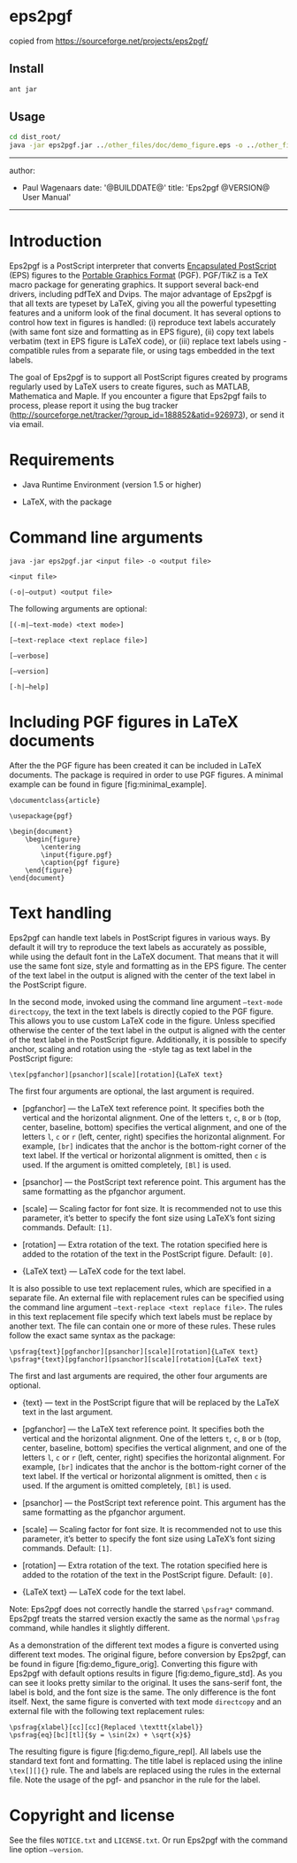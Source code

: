 # eps2pgf
copied from https://sourceforge.net/projects/eps2pgf/
## Install 
```bat
ant jar
```
## Usage
```bat
cd dist_root/
java -jar eps2pgf.jar ../other_files/doc/demo_figure.eps -o ../other_files/doc/demo_figure.tex
```
---
author:
- Paul Wagenaars
date: '@BUILDDATE@'
title: 'Eps2pgf @VERSION@ User Manual'
---

Introduction
============

Eps2pgf is a PostScript interpreter that converts [Encapsulated
PostScript](http://en.wikipedia.org/wiki/Encapsulated_PostScript) (EPS)
figures to the [Portable Graphics
Format](http://sourceforge.net/projects/pgf/) (PGF). PGF/TikZ is a TeX
macro package for generating graphics. It support several back-end
drivers, including pdfTeX and Dvips. The major advantage of Eps2pgf is
that all texts are typeset by LaTeX, giving you all the powerful
typesetting features and a uniform look of the final document. It has
several options to control how text in figures is handled: (i) reproduce
text labels accurately (with same font size and formatting as in EPS
figure), (ii) copy text labels verbatim (text in EPS figure is LaTeX
code), or (iii) replace text labels using
[](http://www.ctan.org/tex-archive/help/Catalogue/entries/psfrag.html)-compatible
rules from a separate file, or using tags embedded in the text labels.

The goal of Eps2pgf is to support all PostScript figures created by
programs regularly used by LaTeX users to create figures, such as
MATLAB, Mathematica and Maple. If you encounter a figure that Eps2pgf
fails to process, please report it using the bug tracker
(<http://sourceforge.net/tracker/?group_id=188852&atid=926973>), or send
it via email.

Requirements
============

-   Java Runtime Environment (version 1.5 or higher)

-   LaTeX, with the package

Command line arguments
======================

`java -jar eps2pgf.jar <input file> -o <output file>`

`<input file>`

`(-o|–output) <output file>`

The following arguments are optional:

`[(-m|–text-mode) <text mode>]`

`[–text-replace <text replace file>]`

`[–verbose]`

`[–version]`

`[-h|–help]`

Including PGF figures in LaTeX documents
========================================

After the the PGF figure has been created it can be included in LaTeX
documents. The package is required in order to use PGF figures. A
minimal example can be found in figure \[fig:minimal\_example\].

    \documentclass{article}

    \usepackage{pgf}

    \begin{document}
        \begin{figure}
            \centering
            \input{figure.pgf}
            \caption{pgf figure}
        \end{figure}
    \end{document}
            

Text handling
=============

Eps2pgf can handle text labels in PostScript figures in various ways. By
default it will try to reproduce the text labels as accurately as
possible, while using the default font in the LaTeX document. That means
that it will use the same font size, style and formatting as in the EPS
figure. The center of the text label in the output is aligned with the
center of the text label in the PostScript figure.

In the second mode, invoked using the command line argument
`–text-mode directcopy`, the text in the text labels is directly copied
to the PGF figure. This allows you to use custom LaTeX code in the
figure. Unless specified otherwise the center of the text label in the
output is aligned with the center of the text label in the PostScript
figure. Additionally, it is possible to specify anchor, scaling and
rotation using the -style tag as text label in the PostScript figure:

    \tex[pgfanchor][psanchor][scale][rotation]{LaTeX text}
        

The first four arguments are optional, the last argument is required.

-   $[$pgfanchor$]$ — the LaTeX text reference point. It specifies both
    the vertical and the horizontal alignment. One of the letters `t`,
    `c`, `B` or `b` (top, center, baseline, bottom) specifies the
    vertical alignment, and one of the letters `l`, `c` or `r` (left,
    center, right) specifies the horizontal alignment. For example,
    `[br]` indicates that the anchor is the bottom-right corner of the
    text label. If the vertical or horizontal alignment is omitted, then
    `c` is used. If the argument is omitted completely, `[Bl]` is used.

-   $[$psanchor$]$ — the PostScript text reference point. This argument
    has the same formatting as the pfganchor argument.

-   $[$scale$]$ — Scaling factor for font size. It is recommended not to
    use this parameter, it’s better to specify the font size using
    LaTeX’s font sizing commands. Default: `[1]`.

-   $[$rotation$]$ — Extra rotation of the text. The rotation specified
    here is added to the rotation of the text in the PostScript figure.
    Default: `[0]`.

-   $\{$LaTeX text$\}$ — LaTeX code for the text label.

It is also possible to use text replacement rules, which are specified
in a separate file. An external file with replacement rules can be
specified using the command line argument
`–text-replace <text replace file>`. The rules in this text replacement
file specify which text labels must be replace by another text. The file
can contain one or more of these rules. These rules follow the exact
same syntax as the package:

    \psfrag{text}[pgfanchor][psanchor][scale][rotation]{LaTeX text}
    \psfrag*{text}[pgfanchor][psanchor][scale][rotation]{LaTeX text}
        

The first and last arguments are required, the other four arguments are
optional.

-   $\{$text$\}$ — text in the PostScript figure that will be replaced
    by the LaTeX text in the last argument.

-   $[$pgfanchor$]$ — the LaTeX text reference point. It specifies both
    the vertical and the horizontal alignment. One of the letters `t`,
    `c`, `B` or `b` (top, center, baseline, bottom) specifies the
    vertical alignment, and one of the letters `l`, `c` or `r` (left,
    center, right) specifies the horizontal alignment. For example,
    `[br]` indicates that the anchor is the bottom-right corner of the
    text label. If the vertical or horizontal alignment is omitted, then
    `c` is used. If the argument is omitted completely, `[Bl]` is used.

-   $[$psanchor$]$ — the PostScript text reference point. This argument
    has the same formatting as the pfganchor argument.

-   $[$scale$]$ — Scaling factor for font size. It is recommended not to
    use this parameter, it’s better to specify the font size using
    LaTeX’s font sizing commands. Default: `[1]`.

-   $[$rotation$]$ — Extra rotation of the text. The rotation specified
    here is added to the rotation of the text in the PostScript figure.
    Default: `[0]`.

-   $\{$LaTeX text$\}$ — LaTeX code for the text label.

Note: Eps2pgf does not correctly handle the starred `\psfrag*` command.
Eps2pgf treats the starred version exactly the same as the normal
`\psfrag` command, while handles it slightly different.

As a demonstration of the different text modes a figure is converted
using different text modes. The original figure, before conversion by
Eps2pgf, can be found in figure \[fig:demo\_figure\_orig\]. Converting
this figure with Eps2pgf with default options results in
figure \[fig:demo\_figure\_std\]. As you can see it looks pretty similar
to the original. It uses the sans-serif font, the label is bold, and the
font size is the same. The only difference is the font itself. Next, the
same figure is converted with text mode `directcopy` and an external
file with the following text replacement rules:

    \psfrag{xlabel}[cc][cc]{Replaced \texttt{xlabel}}
    \psfrag{eq}[bc][tl]{$y = \sin(2x) + \sqrt{x}$}
        

The resulting figure is figure \[fig:demo\_figure\_repl\]. All labels
use the standard text font and formatting. The title label is replaced
using the inline `\tex[][]{}` rule. The and labels are replaced using
the rules in the external file. Note the usage of the pgf- and psanchor
in the rule for the label.

Copyright and license
=====================

See the files `NOTICE.txt` and `LICENSE.txt`. Or run Eps2pgf with the
command line option `–version`.
